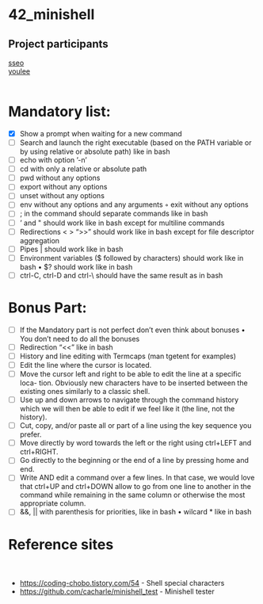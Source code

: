 # 42_minishell<br>
## Project participants<br>
[sseo](https://github.com/sseo42)<br>
[youlee](https://github.com/ukjinlee66)<br><br>
# Mandatory list:<br>
- [x] Show a prompt when waiting for a new command<br>
- [ ] Search and launch the right executable (based on the PATH variable or by using relative or absolute path) like in bash<br>
- [ ] echo with option ’-n’<br>
- [ ] cd with only a relative or absolute path<br>
- [ ] pwd without any options<br>
- [ ] export without any options<br>
- [ ] unset without any options<br>
- [ ] env without any options and any arguments ◦ exit without any options<br>
- [ ] ; in the command should separate commands like in bash<br>
- [ ] ’ and " should work like in bash except for multiline commands<br>
- [ ] Redirections < > “>>” should work like in bash except for file descriptor aggregation<br>
- [ ] Pipes | should work like in bash<br>
- [ ] Environment variables ($ followed by characters) should work like in bash • $? should work like in bash<br>
- [ ] ctrl-C, ctrl-D and ctrl-\ should have the same result as in bash<br>
# Bonus Part:<br>
- [ ] If the Mandatory part is not perfect don’t even think about bonuses • You don’t need to do all the bonuses<br>
- [ ] Redirection “<<” like in bash<br>
- [ ] History and line editing with Termcaps (man tgetent for examples)<br>
- [ ] Edit the line where the cursor is located.<br>
- [ ] Move the cursor left and right to be able to edit the line at a specific loca- tion. Obviously new characters have to be inserted between the existing ones similarly to a classic shell.<br>
- [ ] Use up and down arrows to navigate through the command history which we will then be able to edit if we feel like it (the line, not the history).<br>
- [ ] Cut, copy, and/or paste all or part of a line using the key sequence you prefer.<br>
- [ ] Move directly by word towards the left or the right using ctrl+LEFT and ctrl+RIGHT.<br>
- [ ] Go directly to the beginning or the end of a line by pressing home and end.<br>
- [ ] Write AND edit a command over a few lines. In that case, we would love that ctrl+UP and ctrl+DOWN allow to go from one line to another in the command while remaining in the same column or otherwise the most appropriate column.<br>
- [ ] &&, || with parenthesis for priorities, like in bash • wilcard * like in bash<br>
# Reference sites<br><br>
- <https://coding-chobo.tistory.com/54> - Shell special characters<br>
- <https://github.com/cacharle/minishell_test> - Minishell tester<br><br>
